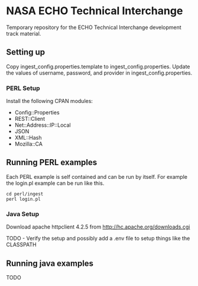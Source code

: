 NASA ECHO Technical Interchange
===============================

Temporary repository for the ECHO Technical Interchange development track material. 

## Setting up

Copy ingest_config.properties.template to ingest_config.properties. Update the values of username, password, and provider in ingest_config.properties.

### PERL Setup

Install the following CPAN modules:

  * Config::Properties
  * REST::Client
  * Net::Address::IP::Local
  * JSON
  * XML::Hash
  * Mozilla::CA


## Running PERL examples

Each PERL example is self contained and can be run by itself. For example the login.pl example can be run like this.

    cd perl/ingest
    perl login.pl

### Java Setup

Download apache httpclient 4.2.5 from http://hc.apache.org/downloads.cgi

TODO - Verify the setup and possibly add a .env file to setup things like the CLASSPATH 

## Running java examples

TODO
